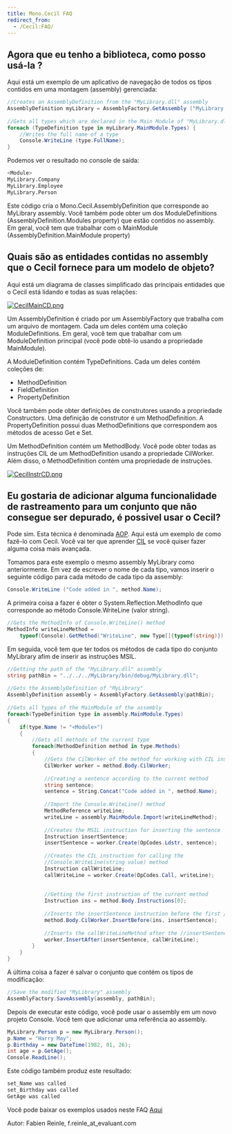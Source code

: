 ```yaml
---
title: Mono.Cecil FAQ
redirect_from:
  - /Cecil:FAQ/
---
```


Agora que eu tenho a biblioteca, como posso usá-la ?
---------------------------------------------

Aqui está um exemplo de um aplicativo de navegação de todos os tipos contidos em uma montagem (assembly) gerenciada: 

``` csharp
//Creates an AssemblyDefinition from the "MyLibrary.dll" assembly
AssemblyDefinition myLibrary = AssemblyFactory.GetAssembly ("MyLibrary.dll");
 
//Gets all types which are declared in the Main Module of "MyLibrary.dll"
foreach (TypeDefinition type in myLibrary.MainModule.Types) {
    //Writes the full name of a type
    Console.WriteLine (type.FullName);
}
```

Podemos ver o resultado no console de saída:

``` bash
<Module>
MyLibrary.Company
MyLibrary.Employee
MyLibrary.Person
```

Este código cria o Mono.Cecil.AssemblyDefinition que corresponde ao MyLibrary assembly. 
Você também pode obter um dos ModuleDefinitions (AssemblyDefinition.Modules property) que estão contidos no assembly. 
Em geral, você tem que trabalhar com o MainModule (AssemblyDefinition.MainModule property)

Quais são as entidades contidas no assembly que o Cecil fornece para um modelo de objeto?
----------------------------------------------------------------------------------------

Aqui está um diagrama de classes simplificado das principais entidades que o Cecil está lidando e todas as suas relações:

[![CecilMainCD.png](/archived/images/4/47/CecilMainCD.png)](/archived/images/4/47/CecilMainCD.png)

Um AssemblyDefinition é criado por um AssemblyFactory que trabalha com um arquivo de montagem. Cada um deles contém uma coleção ModuleDefinitions. 
Em geral, você tem que trabalhar com um ModuleDefinition principal (você pode obtê-lo usando a propriedade MainModule).

A ModuleDefinition contém TypeDefinitions. Cada um deles contém coleções de:

-   MethodDefinition
-   FieldDefinition
-   PropertyDefinition

Você também pode obter definições de construtores usando a propriedade Constructors. Uma definição de construtor é um MethodDefinition. A PropertyDefinition possui duas MethodDefinitions que correspondem aos métodos de acesso Get e Set.

Um MethodDefinition contém um MethodBody. Você pode obter todas as instruções CIL de um MethodDefinition usando a propriedade CilWorker. Além disso, o MethodDefinition contém uma propriedade de instruções.

[![CecilInstrCD.png](/archived/images/1/12/CecilInstrCD.png)](/archived/images/1/12/CecilInstrCD.png)

Eu gostaria de adicionar alguma funcionalidade de rastreamento para um conjunto que não consegue ser depurado, é possivel usar o Cecil?
--------------------------------------------------------------------------------------------------------

Pode sim. Esta técnica é denominada [AOP](http://en.wikipedia.org/wiki/Aspect-oriented_programming). Aqui está um exemplo de como fazê-lo com Cecil. Você vai ter que aprender [CIL](http://en.wikipedia.org/wiki/Common_Intermediate_Language) se você quiser fazer alguma coisa mais avançada.

Tomamos para este exemplo o mesmo assembly MyLibrary como anteriormente. Em vez de escrever o nome de cada tipo, vamos inserir o seguinte código para cada método de cada tipo da assembly:

``` csharp
Console.WriteLine ("Code added in ", method.Name);
```

A primeira coisa a fazer é obter o System.Reflection.MethodInfo que corresponde ao método Console.WriteLine (valor string).

``` csharp
//Gets the MethodInfo of Console.WriteLine() method
MethodInfo writeLineMethod =
    typeof(Console).GetMethod("WriteLine", new Type[]{typeof(string)});
```

Em seguida, você tem que ter todos os métodos de cada tipo do conjunto MyLibrary afim de inserir as instruções MSIL.

``` csharp
//Getting the path of the "MyLibrary.dll" assembly
string pathBin = "../../../MyLibrary/bin/debug/MyLibrary.dll";
 
//Gets the AssemblyDefinition of "MyLibrary"
AssemblyDefinition assembly = AssemblyFactory.GetAssembly(pathBin);
 
//Gets all types of the MainModule of the assembly
foreach(TypeDefinition type in assembly.MainModule.Types)
{
    if(type.Name != "<Module>")
    {
        //Gets all methods of the current type
        foreach(MethodDefinition method in type.Methods)
        {
            //Gets the CilWorker of the method for working with CIL instructions
            CilWorker worker = method.Body.CilWorker;
 
            //Creating a sentence according to the current method
            string sentence;
            sentence = String.Concat("Code added in ", method.Name);
 
            //Import the Console.WriteLine() method
            MethodReference writeLine;
            writeLine = assembly.MainModule.Import(writeLineMethod);
 
            //Creates the MSIL instruction for inserting the sentence
            Instruction insertSentence;
            insertSentence = worker.Create(OpCodes.Ldstr, sentence);
 
            //Creates the CIL instruction for calling the
            //Console.WriteLine(string value) method
            Instruction callWriteLine;
            callWriteLine = worker.Create(OpCodes.Call, writeLine);
 
 
            //Getting the first instruction of the current method
            Instruction ins = method.Body.Instructions[0];
 
            //Inserts the insertSentence instruction before the first //instruction
            method.Body.CilWorker.InsertBefore(ins, insertSentence);
 
            //Inserts the callWriteLineMethod after the //insertSentence instruction
            worker.InsertAfter(insertSentence, callWriteLine);
        }
    }
}
```

A última coisa a fazer é salvar o conjunto que contém os tipos de modificação:

``` csharp
//Save the modified "MyLibrary" assembly
AssemblyFactory.SaveAssembly(assembly, pathBin);
```

Depois de executar este código, você pode usar o assembly em um novo projeto Console. Você tem que adicionar uma referência ao assembly.

``` csharp
MyLibrary.Person p = new MyLibrary.Person();
p.Name = "Harry May";
p.Birthday = new DateTime(1982, 01, 26);
int age = p.GetAge();
Console.ReadLine();
```

Este código também produz este resultado:

``` bash
set_Name was called
set_Birthday was called
GetAge was called
```

Você pode baixar os exemplos usados neste FAQ [Aqui](http://evain.net/public/cecil_faq_samples.zip)

Autor: Fabien Reinle, f.reinle_at_evaluant.com

